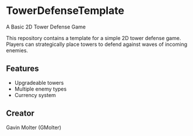 # TowerDefenseTemplate
 
A Basic 2D Tower Defense Game

This repository contains a template for a simple 2D tower defense game. Players can strategically place towers to defend against waves of incoming enemies.

## Features

- Upgradeable towers
- Multiple enemy types
- Currency system


## Creator

Gavin Molter (GMolter)

